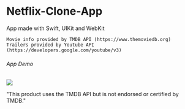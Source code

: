 # Netflix-Clone-App
App made with Swift, UIKit and WebKit 
```
Movie info provided by TMDB API (https://www.themoviedb.org)
Trailers provided by Youtube API (https://developers.google.com/youtube/v3)
```

###### App Demo
![](https://github.com/KZacc98/Netflix-Clone-App/blob/main/AppDemo.gif)

"This product uses the TMDB API but is not endorsed or certified by TMDB."
